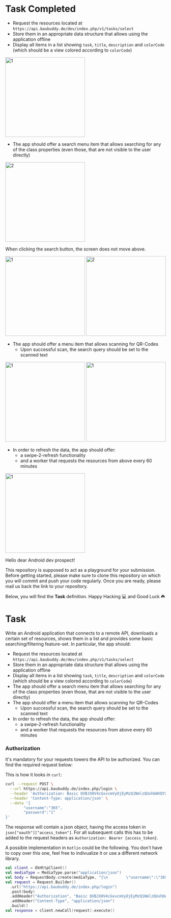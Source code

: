 # Task Completed

- Request the resources located at `https://api.baubuddy.de/dev/index.php/v1/tasks/select`
- Store them in an appropriate data structure that allows using the application offline
- Display all items in a list showing `task`, `title`, `description` and `colorCode` (which should be a view colored according to `colorCode`)
<img src="https://github.com/bengisusaahin/android-task/blob/master/Screenshots/Screenshot_viewOfData.png" alt="1" width="250"/>

- The app should offer a search menu item that allows searching for any of the class properties (even those, that are not visible to the user directly) 

<img src="https://github.com/bengisusaahin/android-task/blob/master/Screenshots/Screenshot_homeWithToolbar.png" alt="2" width="250"/>

When clicking the search button, the screen does not move above.

<img src="https://github.com/bengisusaahin/android-task/blob/master/Screenshots/Screenshot_clickedTheSearchButton.png" alt="1" width="250"/> <img src="https://github.com/bengisusaahin/android-task/blob/master/Screenshots/Screenshot_filteredData.png" alt="2" width="250"/> 

- The app should offer a menu item that allows scanning for QR-Codes
  - Upon successful scan, the search query should be set to the scanned text
    
<img src="https://github.com/bengisusaahin/android-task/blob/master/Screenshots/Screenshot_cameraPermission.png" alt="1" width="250"/> <img src="https://github.com/bengisusaahin/android-task/blob/master/Screenshots/Screenshot_scan.png" alt="1" width="250"/>

- In order to refresh the data, the app should offer:
  - a swipe-2-refresh functionality
  - and a worker that requests the resources from above every 60 minutes
<img src="https://github.com/bengisusaahin/android-task/blob/master/Screenshots/Screenshot_swipeRefreshData.png" alt="1" width="250"/>





Hello dear Android dev prospect!

This repository is supposed to act as a playground for your submission.
Before getting started, please make sure to clone this repository on which you will commit and push your code regularly. Once you are ready, please mail us back the link to your repository. 

Below, you will find the **Task** definition. Happy Hacking :computer: and Good Luck :shamrock:

# Task

Write an Android application that connects to a remote API, downloads a certain set of resources, shows them in a list and provides some basic searching/filtering feature-set.
In particular, the app should:

- Request the resources located at `https://api.baubuddy.de/dev/index.php/v1/tasks/select` 
- Store them in an appropriate data structure that allows using the application offline
- Display all items in a list showing `task`, `title`, `description` and `colorCode` (which should be a view colored according to `colorCode`)
- The app should offer a search menu item that allows searching for any of the class properties (even those, that are not visible to the user directly)
- The app should offer a menu item that allows scanning for QR-Codes
  - Upon successful scan, the search query should be set to the scanned text
- In order to refresh the data, the app should offer:
  - a swipe-2-refresh functionality
  - and a worker that requests the resources from above every 60 minutes

### Authorization

It's mandatory for your requests towers the API to be authorized. You can find the required request below:

This is how it looks in `curl`:

```bash
curl --request POST \
  --url https://api.baubuddy.de/index.php/login \
  --header 'Authorization: Basic QVBJX0V4cGxvcmVyOjEyMzQ1NmlzQUxhbWVQYXNz' \
  --header 'Content-Type: application/json' \
  --data '{
        "username":"365",
        "password":"1"
}'
```

The response will contain a json object, having the access token in `json["oauth"]["access_token"]`. For all subsequent calls this has to be added to the request headers as `Authorization: Bearer {access_token}`.

A possible implementation in `Kotlin` could be the following. You don't have to copy over this one, feel free to indivualize it or use a different network library.

```kotlin
val client = OkHttpClient()
val mediaType = MediaType.parse("application/json")
val body = RequestBody.create(mediaType, "{\n        \"username\":\"365\",\n        \"password\":\"1\"\n}")
val request = Request.Builder()
  .url("https://api.baubuddy.de/index.php/login")
  .post(body)
  .addHeader("Authorization", "Basic QVBJX0V4cGxvcmVyOjEyMzQ1NmlzQUxhbWVQYXNz")
  .addHeader("Content-Type", "application/json")
  .build()
val response = client.newCall(request).execute()
```

